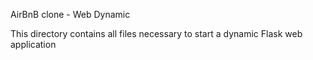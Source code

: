 AirBnB clone - Web Dynamic

This directory contains all files necessary to start a dynamic Flask web application
